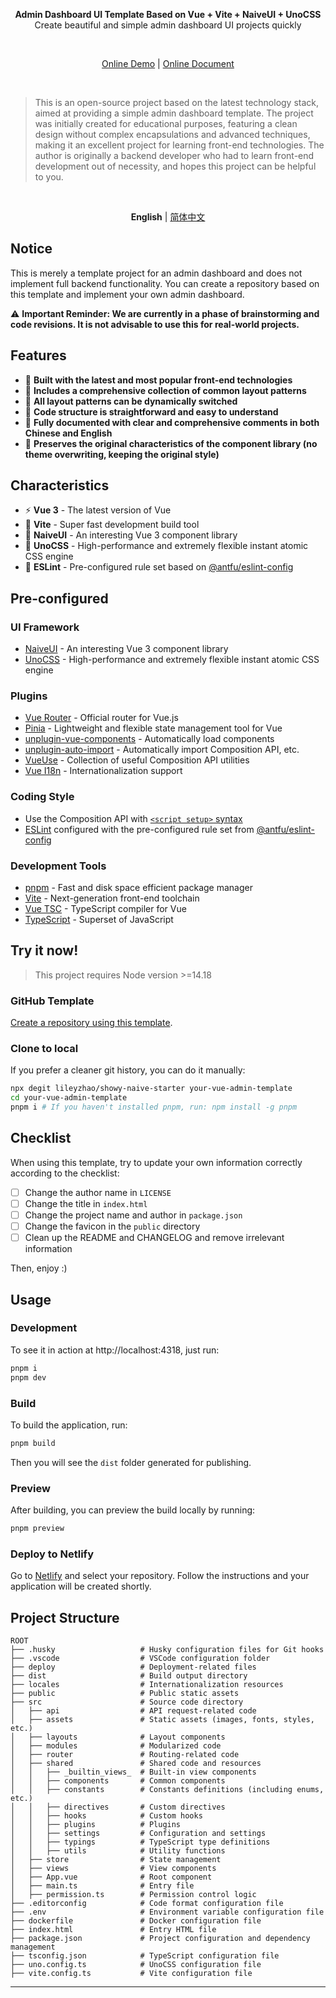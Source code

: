 <p align='center'>
  <b>Admin Dashboard UI Template Based on Vue + Vite + NaiveUI + UnoCSS</b>
  <br>Create beautiful and simple admin dashboard UI projects quickly
</p>

<br>

<p align='center'>
<a href="https://showy-naive-starter.netlify.app">Online Demo</a> | <a href="#">Online Document</a>
</p>

<br>

> This is an open-source project based on the latest technology stack, aimed at providing a simple admin dashboard template.
> The project was initially created for educational purposes, featuring a clean design without complex encapsulations and advanced techniques, making it an excellent project for learning front-end technologies.
> The author is originally a backend developer who had to learn front-end development out of necessity, and hopes this project can be helpful to you.

<br>

<p align='center'>
<b>English</b> | <a href="./README.zh-CN.md">简体中文</a>
</p>

## Notice

This is merely a template project for an admin dashboard and does not implement full backend functionality. You can create a repository based on this template and implement your own admin dashboard.

⚠️ **Important Reminder: We are currently in a phase of brainstorming and code revisions. It is not advisable to use this for real-world projects.**

## Features

- 🌟 **Built with the latest and most popular front-end technologies**
- 📐 **Includes a comprehensive collection of common layout patterns**
- 🔄 **All layout patterns can be dynamically switched**
- 🧩 **Code structure is straightforward and easy to understand**
- 📝 **Fully documented with clear and comprehensive comments in both Chinese and English**
- 🎨 **Preserves the original characteristics of the component library (no theme overwriting, keeping the original style)**

## Characteristics

- ⚡️ **Vue 3** - The latest version of Vue
- 🚀 **Vite** - Super fast development build tool
- 🎨 **NaiveUI** - An interesting Vue 3 component library
- 💅 **UnoCSS** - High-performance and extremely flexible instant atomic CSS engine
- 🧹 **ESLint** - Pre-configured rule set based on [@antfu/eslint-config](https://github.com/antfu/eslint-config)

## Pre-configured

### UI Framework

- [NaiveUI](https://www.naiveui.com/) - An interesting Vue 3 component library
- [UnoCSS](https://github.com/unocss/unocss) - High-performance and extremely flexible instant atomic CSS engine

### Plugins

- [Vue Router](https://github.com/vuejs/router) - Official router for Vue.js
- [Pinia](https://pinia.vuejs.org) - Lightweight and flexible state management tool for Vue
- [unplugin-vue-components](https://github.com/antfu/unplugin-vue-components) - Automatically load components
- [unplugin-auto-import](https://github.com/antfu/unplugin-auto-import) - Automatically import Composition API, etc.
- [VueUse](https://github.com/antfu/vueuse) - Collection of useful Composition API utilities
- [Vue I18n](https://github.com/intlify/vue-i18n-next) - Internationalization support

### Coding Style

- Use the Composition API with [`<script setup>` syntax](https://v3.vuejs.org/api/sfc-script-setup.html)
- [ESLint](https://eslint.org/) configured with the pre-configured rule set from [@antfu/eslint-config](https://github.com/antfu/eslint-config)

### Development Tools

- [pnpm](https://pnpm.io/) - Fast and disk space efficient package manager
- [Vite](https://vitejs.dev/) - Next-generation front-end toolchain
- [Vue TSC](https://github.com/johnsoncodehk/vue-tsc) - TypeScript compiler for Vue
- [TypeScript](https://www.typescriptlang.org/) - Superset of JavaScript

## Try it now!

> This project requires Node version >=14.18

### GitHub Template

[Create a repository using this template](https://github.com/lileyzhao/showy-naive-starter/generate).

### Clone to local

If you prefer a cleaner git history, you can do it manually:

```bash
npx degit lileyzhao/showy-naive-starter your-vue-admin-template
cd your-vue-admin-template
pnpm i # If you haven't installed pnpm, run: npm install -g pnpm
```

## Checklist

When using this template, try to update your own information correctly according to the checklist:

- [ ] Change the author name in `LICENSE`
- [ ] Change the title in `index.html`
- [ ] Change the project name and author in `package.json`
- [ ] Change the favicon in the `public` directory
- [ ] Clean up the README and CHANGELOG and remove irrelevant information

Then, enjoy :)

## Usage

### Development

To see it in action at http://localhost:4318, just run:

```bash
pnpm i
pnpm dev
```

### Build

To build the application, run:

```bash
pnpm build
```

Then you will see the `dist` folder generated for publishing.

### Preview

After building, you can preview the build locally by running:

```bash
pnpm preview
```

### Deploy to Netlify

Go to [Netlify](https://app.netlify.com/start) and select your repository. Follow the instructions and your application will be created shortly.

## Project Structure

```plaintext
ROOT
├── .husky                   # Husky configuration files for Git hooks
├── .vscode                  # VSCode configuration folder
├── deploy                   # Deployment-related files
├── dist                     # Build output directory
├── locales                  # Internationalization resources
├── public                   # Public static assets
├── src                      # Source code directory
│   ├── api                  # API request-related code
│   ├── assets               # Static assets (images, fonts, styles, etc.)
│   ├── layouts              # Layout components
│   ├── modules              # Modularized code
│   ├── router               # Routing-related code
│   ├── shared               # Shared code and resources
│   │   ├── _builtin_views_  # Built-in view components
│   │   ├── components       # Common components
│   │   ├── constants        # Constants definitions (including enums, etc.)
│   │   ├── directives       # Custom directives
│   │   ├── hooks            # Custom hooks
│   │   ├── plugins          # Plugins
│   │   ├── settings         # Configuration and settings
│   │   ├── typings          # TypeScript type definitions
│   │   ├── utils            # Utility functions
│   ├── store                # State management
│   ├── views                # View components
│   ├── App.vue              # Root component
│   ├── main.ts              # Entry file
│   ├── permission.ts        # Permission control logic
├── .editorconfig            # Code format configuration file
├── .env                     # Environment variable configuration file
├── dockerfile               # Docker configuration file
├── index.html               # Entry HTML file
├── package.json             # Project configuration and dependency management
├── tsconfig.json            # TypeScript configuration file
├── uno.config.ts            # UnoCSS configuration file
├── vite.config.ts           # Vite configuration file
```

---
